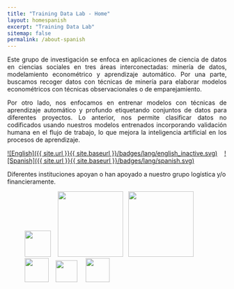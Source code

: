 ```yaml
---
title: "Training Data Lab - Home"
layout: homespanish
excerpt: "Training Data Lab"
sitemap: false
permalink: /about-spanish
---
```


<p align="justify">Este grupo de investigación  se enfoca en aplicaciones de ciencia de datos en ciencias sociales en tres áreas interconectadas: minería de datos, modelamiento econométrico y aprendizaje automático. Por una parte, buscamos recoger datos con técnicas de minería para elaborar modelos econométricos con técnicas observacionales o de emparejamiento.</p>

<p align="justify">Por otro lado, nos enfocamos en entrenar modelos con técnicas de aprendizaje automático y profundo etiquetando conjuntos de datos para diferentes proyectos. Lo anterior, nos permite clasificar datos no codificados usando nuestros modelos entrenados incorporando validación humana en el flujo de trabajo, lo que mejora la inteligencia artificial en los procesos de aprendizaje.</p>

[![English]({{ site.url }}{{ site.baseurl }}/badges/lang/english_inactive.svg)](https://training-datalab.com) &nbsp;&nbsp; [![Spanish]({{ site.url }}{{ site.baseurl }}/badges/lang/spanish.svg)](https://training-datalab.com/about-spanish)

Diferentes instituciones apoyan o han apoyado a nuestro grupo logística y/o financieramente.

<figure class="fourth">
  <img src="{{ site.url }}{{ site.baseurl }}/images/lab-logo.png" style="width: 60px"> &nbsp;&nbsp;
  <img src="{{ site.url }}{{ site.baseurl }}/images/logos/leiden.png" style="width: 150px">  &nbsp;
  <img src="{{ site.url }}{{ site.baseurl }}/images/logos/udp.png" style="width: 150px">  &nbsp;
  <img src="{{ site.url }}{{ site.baseurl }}/images/logos/oxford.jpg" style="width: 55px"> &nbsp;&nbsp;
  <!-- <img src="{{ site.url }}{{ site.baseurl }}/images/logos/uct.png" style="width: 160px">  &nbsp;&nbsp;-->
  <img src="{{ site.url }}{{ site.baseurl }}/images/logos/usach.png" style="width: 50px"> &nbsp;&nbsp;&nbsp;
  <img src="{{ site.url }}{{ site.baseurl }}/images/logos/umayor.png" style="width: 55px">
</figure>
